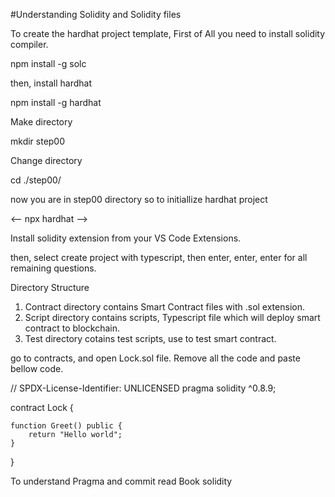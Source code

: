 #Understanding Solidity and Solidity files

To create the hardhat project template, First of All you need to install solidity compiler.

npm install -g solc

then, install hardhat

npm install -g hardhat

Make directory 

mkdir step00

Change directory 

cd ./step00/

now you are in step00 directory so to initiallize hardhat project 

<-- npx hardhat -->

Install solidity extension from your VS Code Extensions.

then, select create project with typescript, then enter, enter, enter for all remaining questions.

Directory Structure

1. Contract directory contains Smart Contract files with .sol extension.
2. Script directory contains scripts, Typescript file which will deploy smart contract to blockchain.
3. Test directory cotains test scripts, use to test smart contract.

go to contracts, and open Lock.sol file. Remove all the code and paste bellow code.

// SPDX-License-Identifier: UNLICENSED
pragma solidity ^0.8.9;

contract Lock {

    function Greet() public {
        return "Hello world";
    }

}

To understand Pragma and commit read Book solidity